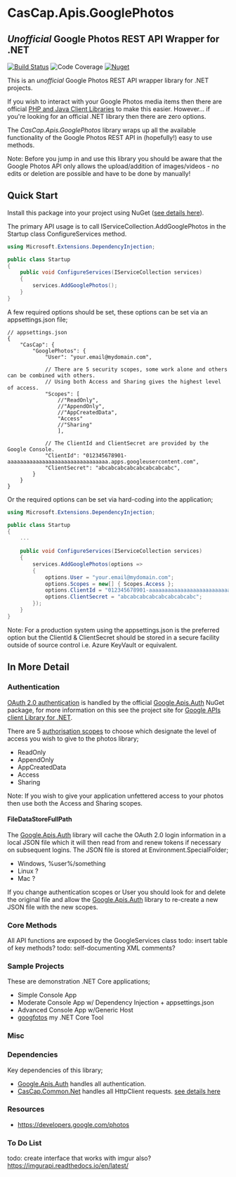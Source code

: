 # CasCap.Apis.GooglePhotos
## *Unofficial* Google Photos REST API Wrapper for .NET

[azdo-badge]: https://dev.azure.com/f2calv/github/_apis/build/status/f2calv.CasCap.Apis.GooglePhotos?branchName=master
[azdo-url]: https://dev.azure.com/f2calv/github/_build/latest?definitionId=7&branchName=master
[azdo-coverage-url]: https://img.shields.io/azure-devops/coverage/f2calv/github/7
[CasCap.Apis.GooglePhotos-badge]: https://img.shields.io/nuget/v/CasCap.Apis.GooglePhotos?color=blue
[CasCap.Apis.GooglePhotos-url]: https://nuget.org/packages/CasCap.Apis.GooglePhotos

[![Build Status][azdo-badge]][azdo-url] ![Code Coverage][azdo-coverage-url] [![Nuget][CasCap.Apis.GooglePhotos-badge]][CasCap.Apis.GooglePhotos-url]

This is an *unofficial* Google Photos REST API wrapper library for .NET projects.

If you wish to interact with your Google Photos media items then there are official [PHP and Java Client Libraries](https://developers.google.com/photos/library/guides/client-libraries) to make this easier. However... if you're looking for an official .NET library then there are zero options.

The *CasCap.Apis.GooglePhotos* library wraps up all the available functionality of the Google Photos REST API in (hopefully!) easy to use methods.

Note: Before you jump in and use this library you should be aware that the Google Photos API only allows the upload/addition of images/videos - no edits or deletion are possible and have to be done by manually!

## Quick Start

Install this package into your project using NuGet ([see details here](https://www.nuget.org/packages/CasCap.Apis.GooglePhotos/)).

The primary API usage is to call IServiceCollection.AddGooglePhotos in the Startup class ConfigureServices method.
```csharp
using Microsoft.Extensions.DependencyInjection;

public class Startup
{
    public void ConfigureServices(IServiceCollection services)
    {
        services.AddGooglePhotos();
    }
}
```

A few required options should be set, these options can be set via an appsettings.json file;

```json5
// appsettings.json
{
    "CasCap": {
        "GooglePhotos": {
            "User": "your.email@mydomain.com",

            // There are 5 security scopes, some work alone and others can be combined with others.
            // Using both Access and Sharing gives the highest level of access. 
            "Scopes": [
                //"ReadOnly",
                //"AppendOnly",
                //"AppCreatedData",
                "Access"
                //"Sharing"
                ],

            // The ClientId and ClientSecret are provided by the Google Console.
            "ClientId": "012345678901-aaaaaaaaaaaaaaaaaaaaaaaaaaaaaaaa.apps.googleusercontent.com",
            "ClientSecret": "abcabcabcabcabcabcabcabc",
        }
    }
}
```

Or the required options can be set via hard-coding into the application;
```csharp
using Microsoft.Extensions.DependencyInjection;

public class Startup
{
    ...
    
    public void ConfigureServices(IServiceCollection services)
    {
        services.AddGooglePhotos(options =>
        {
            options.User = "your.email@mydomain.com";
            options.Scopes = new[] { Scopes.Access };
            options.ClientId = "012345678901-aaaaaaaaaaaaaaaaaaaaaaaaaaaaaaaa.apps.googleusercontent.com";
            options.ClientSecret = "abcabcabcabcabcabcabcabc";
        });
    }
}
```

Note: For a production system using the appsettings.json is the preferred option but the ClientId & ClientSecret should be stored in a secure facility outside of source control i.e. Azure KeyVault or equivalent.

## In More Detail

### Authentication

[OAuth 2.0 authentication](https://developers.google.com/identity/protocols/oauth2) is handled by the official [Google.Apis.Auth](https://www.nuget.org/packages/Google.Apis.Auth/) NuGet package, for more information on this see the project site for [Google APIs client Library for .NET](https://github.com/googleapis/google-api-dotnet-client).

There are 5 [authorisation scopes](https://developers.google.com/photos/library/guides/authorization) to choose which designate the level of access you wish to give to the photos library;

- ReadOnly
- AppendOnly
- AppCreatedData
- Access
- Sharing

Note: If you wish to give your application unfettered access to your photos then use both the Access and Sharing scopes.

#### FileDataStoreFullPath

The [Google.Apis.Auth](https://www.nuget.org/packages/Google.Apis.Auth/) library will cache the OAuth 2.0 login information in a local JSON file which it will then read from and renew tokens if necessary on subsequent logins. The JSON file is stored at Environment.SpecialFolder;

- Windows, %user%/something
- Linux ?
- Mac ?

If you change authentication scopes or User you should look for and delete the original file and allow the [Google.Apis.Auth](https://www.nuget.org/packages/Google.Apis.Auth/) library to re-create a new JSON file with the new scopes.

### Core Methods

All API functions are exposed by the GoogleServices class
todo: insert table of key methods?
todo: self-documenting XML comments?

### Sample Projects

These are demonstration .NET Core applications;

- Simple Console App
- Moderate Console App w/ Dependency Injection + appsettings.json
- Advanced Console App w/Generic Host
- [googfotos](https://github.com/f2calv/googfotos) my .NET Core Tool 

### Misc

### Dependencies

Key dependencies of this library;

- [Google.Apis.Auth](https://www.nuget.org/packages/Google.Apis.Auth/) handles all authentication.
- [CasCap.Common.Net](https://www.nuget.org/packages/CasCap.Common.Net/) handles all HttpClient requests.
[see details here](https://www.nuget.org/packages/CasCap.Apis.GooglePhotos/)

### Resources

- https://developers.google.com/photos

### To Do List

todo: create interface that works with imgur also?
https://imgurapi.readthedocs.io/en/latest/